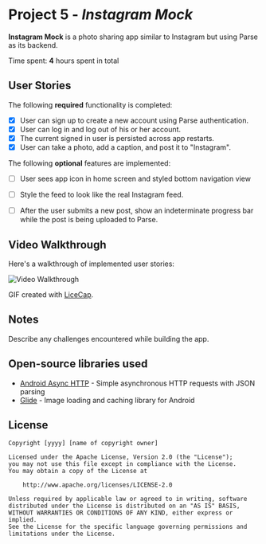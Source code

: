 # Project 5 - *Instagram Mock*

**Instagram Mock** is a photo sharing app similar to Instagram but using Parse as its backend.

Time spent: **4** hours spent in total

## User Stories

The following **required** functionality is completed:

- [x] User can sign up to create a new account using Parse authentication.
- [x] User can log in and log out of his or her account.
- [x] The current signed in user is persisted across app restarts.
- [x] User can take a photo, add a caption, and post it to "Instagram".

The following **optional** features are implemented:

- [ ] User sees app icon in home screen and styled bottom navigation view
- [ ] Style the feed to look like the real Instagram feed.
- [ ] After the user submits a new post, show an indeterminate progress bar while the post is being uploaded to Parse.



## Video Walkthrough

Here's a walkthrough of implemented user stories:

<img src='ezgif.com-gif-maker (1).gif' title='Video Walkthrough'  alt='Video Walkthrough' />

GIF created with [LiceCap](http://www.cockos.com/licecap/).

## Notes

Describe any challenges encountered while building the app.

## Open-source libraries used

- [Android Async HTTP](https://github.com/codepath/CPAsyncHttpClient) - Simple asynchronous HTTP requests with JSON parsing
- [Glide](https://github.com/bumptech/glide) - Image loading and caching library for Android

## License

    Copyright [yyyy] [name of copyright owner]

    Licensed under the Apache License, Version 2.0 (the "License");
    you may not use this file except in compliance with the License.
    You may obtain a copy of the License at

        http://www.apache.org/licenses/LICENSE-2.0

    Unless required by applicable law or agreed to in writing, software
    distributed under the License is distributed on an "AS IS" BASIS,
    WITHOUT WARRANTIES OR CONDITIONS OF ANY KIND, either express or implied.
    See the License for the specific language governing permissions and
    limitations under the License.
